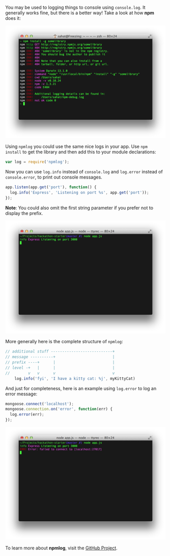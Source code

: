 You may be used to logging things to console using `console.log`. It generally
works fine, but there is a better way! Take a look at how **npm** does it:

![](images/backend/beginner/logging-1.png)

Using `npmlog` you could use the same nice logs in your app. Use `npm install`
to get the library and then add this to your module declarations:

```js
var log = require('npmlog');
```

Now you can use `log.info` instead of `console.log` and `log.error` instead of
`console.error`, to print out console messages.

```js
app.listen(app.get('port'), function() {
  log.info('Express', 'Listening on port %s', app.get('port'));
});
```

**Note**: You could also omit the first string parameter if you
prefer not to display the prefix.

![](images/backend/beginner/logging-2.png)

More generally here is the complete structure of `npmlog`:

```js
// additional stuff ---------------------------+
// message ----------+                         |
// prefix ----+      |                         |
// level -+   |      |                         |
//        v   v      v                         v
    log.info('fyi', 'I have a kitty cat: %j', myKittyCat)
```

And just for completeness, here is an example using `log.error` to log an
error message:

```js
mongoose.connect('localhost');
mongoose.connection.on('error', function(err) {
  log.error(err);
});
```

![](images/backend/beginner/logging-3.png)

To learn more about **npmlog**, visit the [GitHub Project](https://github.com/npm/npmlog).
